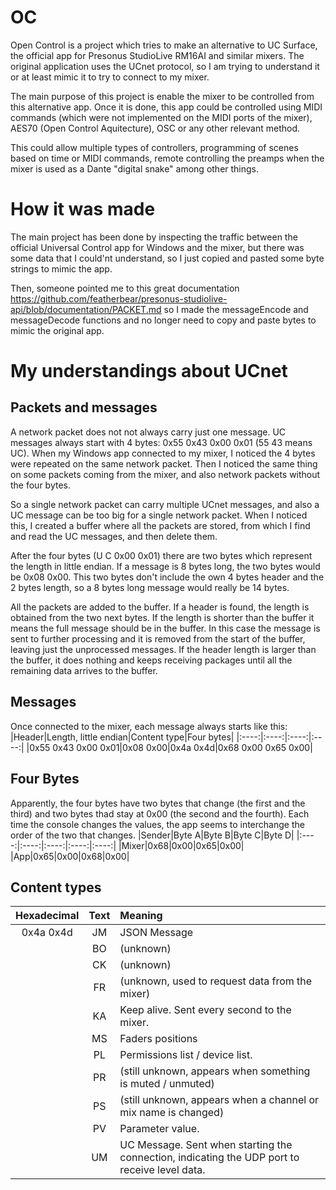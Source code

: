 # OC
Open Control is a project which tries to make an alternative to UC Surface, the official app for Presonus StudioLive RM16AI and similar mixers. The original application uses the UCnet protocol, so I am trying to understand it or at least mimic it to try to connect to my mixer.

The main purpose of this project is enable the mixer to be controlled from this alternative app. Once it is done, this app could be controlled using MIDI commands (which were not implemented on the MIDI ports of the mixer), AES70 (Open Control Aquitecture), OSC or any other relevant method.

This could allow multiple types of controllers, programming of scenes based on time or MIDI commands, remote controlling the preamps when the mixer is used as a Dante "digital snake" among other things.

# How it was made
The main project has been done by inspecting the traffic between the official Universal Control app for Windows and the mixer, but there was some data that I could'nt understand, so I just copied and pasted some byte strings to mimic the app.

Then, someone pointed me to this great documentation https://github.com/featherbear/presonus-studiolive-api/blob/documentation/PACKET.md so I made the messageEncode and messageDecode functions and no longer need to copy and paste bytes to mimic the original app.

# My understandings about UCnet
## Packets and messages
A network packet does not not always carry just one message. UC messages always start with 4 bytes: 0x55 0x43 0x00 0x01 (55 43 means UC). When my Windows app connected to my mixer, I noticed the 4 bytes were repeated on the same network packet. Then I noticed the same thing on some packets coming from the mixer, and also network packets without the four bytes.

So a single network packet can carry multiple UCnet messages, and also a UC message can be too big for a single network packet. When I noticed this, I created a buffer where all the packets are stored, from which I find and read the UC messages, and then delete them.

After the four bytes (U C 0x00 0x01) there are two bytes which represent the length in little endian. If a message is 8 bytes long, the two bytes would be 0x08 0x00. This two bytes don't include the own 4 bytes header and the 2 bytes length, so a 8 bytes long message would really be 14 bytes.

All the packets are added to the buffer. If a header is found, the length is obtained from the two next bytes. If the length is shorter than the buffer it means the full message should be in the buffer. In this case the message is sent to further processing and it is removed from the start of the buffer, leaving just the unprocessed messages. If the header length is larger than the buffer, it does nothing and keeps receiving packages until all the remaining data arrives to the buffer.

## Messages
Once connected to the mixer, each message always starts like this:
|Header|Length, little endian|Content type|Four bytes|
|:----:|:----:|:----:|:----:|
|0x55 0x43 0x00 0x01|0x08 0x00|0x4a 0x4d|0x68 0x00 0x65 0x00|

## Four Bytes
Apparently, the four bytes have two bytes that change (the first and the third) and two bytes thad stay at 0x00 (the second and the fourth). Each time the console changes the values, the app seems to interchange the order of the two that changes.
|Sender|Byte A|Byte B|Byte C|Byte D|
|:----:|:----:|:----:|:----:|:----:|
|Mixer|0x68|0x00|0x65|0x00|
|App|0x65|0x00|0x68|0x00|

## Content types
|Hexadecimal|Text|Meaning|
|:----:|:----:|:----|
|0x4a 0x4d|JM|JSON Message|
||BO|(unknown)|
||CK|(unknown)|
||FR|(unknown, used to request data from the mixer)|
||KA|Keep alive. Sent every second to the mixer.|
||MS|Faders positions|
||PL|Permissions list / device list.|
||PR|(still unknown, appears when something is muted / unmuted)|
||PS|(still unknown, appears when a channel or mix name is changed)|
||PV|Parameter value.|
||UM|UC Message. Sent when starting the connection, indicating the UDP port to receive level data.|

